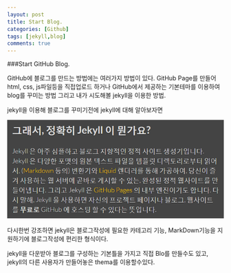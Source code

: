 ```yaml
---
layout: post
title: Start Blog.
categories: [Github]
tags: [jekyll,blog]
comments: true
---
```


###Start GitHub Blog.

GitHub에 블로그를 만드는 방법에는 여러가지 방법이 있다.
GitHub Page를 만들어 html, css, js파일등을 직접업로드 하거나
GitHub에서 제공하는 기본테마를 이용하여 blog를 꾸미는 방법
그리고 내가 시도해볼 jekyll을 이용한 방법.

jekyll을 이용해 블로그를 꾸미기전에 jekyll에 대해 알아보자면

![What jekyll](/images/1.what-jekyll.png)


다시한번 강조하면 jekyll은 블로그작성에 필요한 카테고리 기능, MarkDown기능을 지원하기에 블로그작성에 편리한 형식이다.

jekyll을 다운받아 블로그를 구성하는 기본틀을 가지고 직접 Blo를 만들수도 있고, jekyll의 다른 사용자가 만들어놓은 thema를 이용할수있다.
